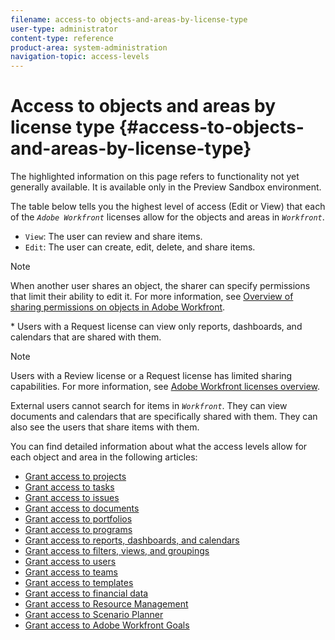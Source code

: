 ```yaml
---
filename: access-to objects-and-areas-by-license-type
user-type: administrator
content-type: reference
product-area: system-administration
navigation-topic: access-levels
---
```




# Access to objects and areas by license type {#access-to-objects-and-areas-by-license-type}

The highlighted information on this page refers to functionality not yet generally available. It is available only in the Preview Sandbox environment.


The table below tells you the highest level of access (Edit or View) that each of the *`Adobe Workfront`* licenses allow for the objects and areas in *`Workfront`*. 



*  `View`: The user can review and share items.
*  `Edit`: The user can create, edit, delete, and share items.


  >[!NOTE]
  >
  >When another user shares an object, the sharer can specify permissions that limit their ability to edit it. For more information, see [Overview of sharing permissions on objects in Adobe Workfront](sharing-permissions-on-objects-overview.md). 






&#42; Users with a Request license can view only reports, dashboards, and calendars that are shared with them.


>[!NOTE]
>
>Users with a Review license or a Request license has limited sharing capabilities. For more information, see [Adobe Workfront licenses overview](wf-licenses.md).
>
>
>External users cannot search for items in *`Workfront`*. They can view documents and calendars that are specifically shared with them. They can also see the users that share items with them.



You can find detailed information about what the access levels allow for each object and area in the following articles:



*  [Grant access to projects](grant-access-projects.md) 
*  [Grant access to tasks](grant-access-tasks.md) 
*  [Grant access to issues](grant-access-issues.md) 
*  [Grant access to documents](grant-access-documents.md) 
*  [Grant access to portfolios](grant-access-portfolios.md) 
*  [Grant access to programs](grant-access-programs.md) 
*  [Grant access to reports, dashboards, and calendars](grant-access-reports-dashboards-calendars.md) 
*  [Grant access to filters, views, and groupings](grant-access-fvg.md) 
*  [Grant access to users](grant-access-other-users.md) 
*  [Grant access to teams](grant-access-teams.md) 
*  [Grant access to templates](grant-access-templates.md) 
*  [Grant access to financial data](grant-access-financial.md) 
*  [Grant access to Resource Management](grant-access-resource-management.md) 
*  [Grant access to Scenario Planner](grant-access-sp.md) 
*  [Grant access to Adobe Workfront Goals](grant-access-goals.md) 


